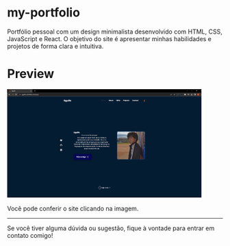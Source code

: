 # my-portfolio
Portfólio pessoal com um design minimalista desenvolvido com HTML, CSS, JavaScript e React. O objetivo do site é apresentar minhas habilidades e projetos de forma clara e intuitiva.

# Preview
<a href="https://gguife-portfolio.vercel.app"><img width='90%' src="src/assets/print-readme.png" alt=""></a>

Você pode conferir o site clicando na imagem.

<hr>

Se você tiver alguma dúvida ou sugestão, fique à vontade para entrar em contato comigo!
